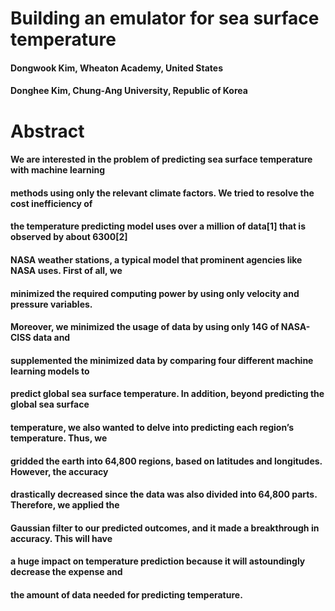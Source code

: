 <h1>Building an emulator for sea surface temperature</h1>

<h4>Dongwook Kim, Wheaton Academy, United States</h4>
<h4>Donghee Kim, Chung-Ang University, Republic of Korea</h4>

<h1>Abstract</h1>
<h4>We are interested in the problem of predicting sea surface temperature with machine learning</h4>
<h4>methods using only the relevant climate factors. We tried to resolve the cost inefficiency of</h4>
<h4>the temperature predicting model uses over a million of data[1] that is observed by about 6300[2]</h4>
<h4>NASA weather stations, a typical model that prominent agencies like NASA uses. First of all, we</h4>
<h4>minimized the required computing power by using only velocity and pressure variables.</h4>
<h4>Moreover, we minimized the usage of data by using only 14G of NASA-CISS data and</h4>
<h4>supplemented the minimized data by comparing four different machine learning models to</h4>
<h4>predict global sea surface temperature. In addition, beyond predicting the global sea surface</h4>
<h4>temperature, we also wanted to delve into predicting each region’s temperature. Thus, we</h4>
<h4>gridded the earth into 64,800 regions, based on latitudes and longitudes. However, the accuracy</h4>
<h4>drastically decreased since the data was also divided into 64,800 parts. Therefore, we applied the</h4>
<h4>Gaussian filter to our predicted outcomes, and it made a breakthrough in accuracy. This will have</h4>
<h4>a huge impact on temperature prediction because it will astoundingly decrease the expense and</h4>
<h4>the amount of data needed for predicting temperature.</h4>
